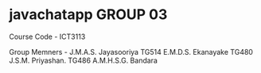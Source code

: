 # javachatapp GROUP 03

Course Code - ICT3113

Group Memners - J.M.A.S. Jayasooriya TG514
                E.M.D.S. Ekanayake TG480
                J.S.M. Priyashan. TG486
                A.M.H.S.G. Bandara
                
                
